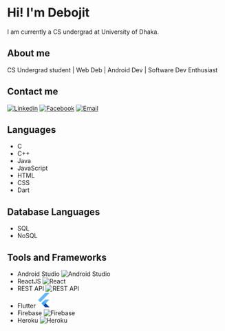 # Hi! I'm Debojit
I am currently a CS undergrad at University of Dhaka.


## About me 
CS Undergrad student | Web Deb | Android Dev | Software Dev Enthusiast

## Contact me
[![Linkedin](https://img.shields.io/badge/Linkedin-blue)](https://www.linkedin.com/in/debojit-chakraborty-130881207/)
[![Facebook](https://img.shields.io/badge/Facebook-green)](https://www.facebook.com/debojit.chakraborty.127201/)
[![Email](https://img.shields.io/badge/Email-red)](mailto:debojit.24csedu.007@gmail.com)

## Languages 
- C
- C++
- Java
- JavaScript
- HTML
- CSS
- Dart

## Database Languages
- SQL
- NoSQL

## Tools and Frameworks
- Android Studio <img alt="Android Studio" width="30px" src="https://i.pinimg.com/originals/4e/74/7c/4e747c82368d9681b75d54f56319dae7.png" />
- ReactJS <img alt="React" width="30px" src="https://cdn.iconscout.com/icon/free/png-512/react-1-282599.png" />
- REST API <img alt="REST API" width="30px" src="https://icon-library.com/images/rest-api-icon/rest-api-icon-8.jpg" />
- Flutter <img alt="Flutter" width="30px" src="https://raw.githubusercontent.com/dnfield/flutter_svg/7d374d7107561cbd906d7c0ca26fef02cc01e7c8/example/assets/flutter_logo.svg" />
- Firebase <img alt="Firebase" width="30px" src="https://firebase.google.com/images/brand-guidelines/logo-vertical.png" />
- Heroku <img alt="Heroku" width="30px" src="https://cdn.worldvectorlogo.com/logos/heroku.svg" />
